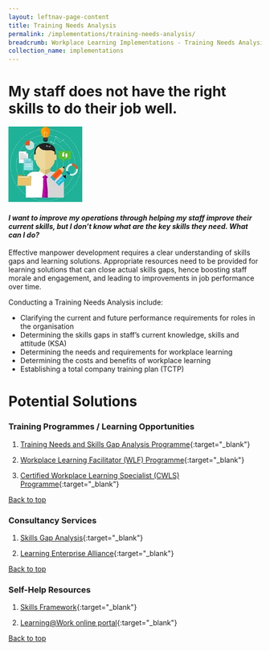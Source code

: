 ```yaml
---
layout: leftnav-page-content
title: Training Needs Analysis
permalink: /implementations/training-needs-analysis/
breadcrumb: Workplace Learning Implementations - Training Needs Analysis
collection_name: implementations
---
```




# **My staff does not have the right skills to do their job well.**

<div class="col is-half-desktop is-half-tablet">
			<a href="/implementations/training-needs-analysis"><img src="/images/tna.jpg" alt="tna"></a>
		</div>
		
#### *I want to improve my operations through helping my staff improve their current skills, but I don’t know what are the key skills they need. What can I do?* 

Effective manpower development requires a clear understanding of skills gaps and learning solutions. 
Appropriate resources need to be provided for learning solutions that can close actual skills gaps, hence boosting staff morale and engagement, and leading to improvements in job performance over time. 

Conducting a Training Needs Analysis include:

- Clarifying the current and future performance requirements for roles in the organisation
- Determining the skills gaps in staff’s current knowledge, skills and attitude (KSA)
- Determining  the needs and requirements for workplace learning
- Determining the costs and benefits of workplace learning
- Establishing a total company training plan (TCTP)




# **Potential Solutions**

### Training Programmes / Learning Opportunities
1. [Training Needs and Skills Gap Analysis Programme](https://www.nyp.edu.sg/lifelong-learning/national-centre-of-excellence-for-workplace-learning-nace/courses-training.html){:target="_blank"}

2. [Workplace Learning Facilitator (WLF) Programme](https://www.ial.edu.sg/learn-at-ial/ial-programmes/certificate/workplace-trainer-programme.html){:target="_blank"}

3. [Certified Workplace Learning Specialist (CWLS) Programme](https://www.ial.edu.sg/learn-at-ial/ial-programmes/certificate/certified-workplace-learning-specialist-cwls.html){:target="_blank"}

[Back to top](#top)



### Consultancy Services
1. [Skills Gap Analysis](https://www.nyp.edu.sg/lifelong-learning/national-centre-of-excellence-for-workplace-learning-nace/services.html){:target="_blank"}

2. [Learning Enterprise Alliance](https://www.ial.edu.sg/start-enterprise-transformation/learning-enterprise-alliance.html){:target="_blank"}

[Back to top](#top)



### Self-Help Resources
1. [Skills Framework](https://www.skillsfuture.sg/skills-framework){:target="_blank"}

2. [Learning@Work online portal](https://learningatwork.ial.edu.sg/){:target="_blank"}

[Back to top](#top)
